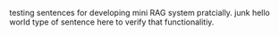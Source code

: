testing sentences for developing mini RAG system pratcially.
junk hello world type of sentence here to verify that functionalitiy.
